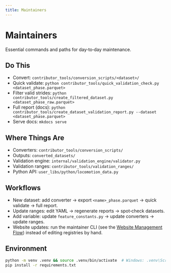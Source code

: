 ```yaml
---
title: Maintainers
---
```


# Maintainers

Essential commands and paths for day‑to‑day maintenance.

## Do This

- Convert: `contributor_tools/conversion_scripts/<dataset>/`
- Quick validate: `python contributor_tools/quick_validation_check.py <dataset_phase.parquet>`
- Filter valid strides: `python contributor_tools/create_filtered_dataset.py <dataset_phase_raw.parquet>`
- Full report (docs): `python contributor_tools/create_dataset_validation_report.py --dataset <dataset_phase.parquet>`
- Serve docs: `mkdocs serve`

## Where Things Are

- Converters: `contributor_tools/conversion_scripts/`
- Outputs: `converted_datasets/`
- Validation engine: `internal/validation_engine/validator.py`
- Validation ranges: `contributor_tools/validation_ranges/`
- Python API: `user_libs/python/locomotion_data.py`

## Workflows

- New dataset: add converter → export `<name>_phase.parquet` → quick validate → full report.
- Update ranges: edit YAML → regenerate reports → spot‑check datasets.
- Add variable: update `feature_constants.py` → update converters → update ranges.
- Website updates: run the maintainer CLI (see the [Website Management Flow](website_management_flow.md)) instead of editing registries by hand.

## Environment

```bash
python -m venv .venv && source .venv/bin/activate  # Windows: .venv\Scripts\activate
pip install -r requirements.txt
```
